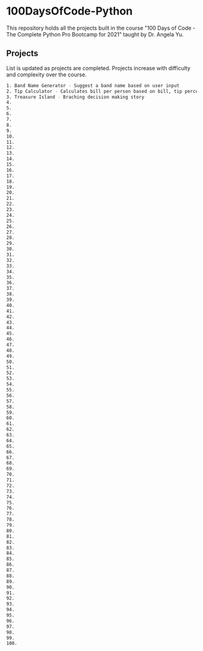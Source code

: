 # 100DaysOfCode-Python

This repository holds all the projects built in the course "100 Days of Code - The Complete Python Pro Bootcamp for 2021" taught by Dr. Angela Yu. 

## Projects

List is updated as projects are completed.
Projects increase with difficulty and complexity over the course.

```bash
1. Band Name Generator - Suggest a band name based on user input
2. Tip Calculator - Calculates bill per person based on bill, tip percentage, and amount of people to split bill between
3. Treasure Island - Braching decision making story 
4.
5.
6.
7.
8.
9.
10.
11.
12.
13.
14.
15.
16.
17.
18.
19.
20.
21.
22.
23.
24.
25.
26.
27.
28.
29.
30.
31.
32.
33.
34.
35.
36.
37.
38.
39.
40.
41.
42.
43.
44.
45.
46.
47.
48.
49.
50.
51.
52.
53.
54.
55.
56.
57.
58.
59.
60.
61.
62.
63.
64.
65.
66.
67.
68.
69.
70.
71.
72.
73.
74.
75.
76.
77.
78.
79.
80.
81.
82.
83.
84.
85.
86.
87.
88.
89.
90.
91.
92.
93.
94.
95.
96.
97.
98.
99.
100.
```
